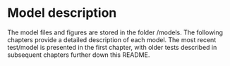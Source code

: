 # Model description

The model files and figures are stored in the folder /models. The following chapters provide a detailed description of each model. The most recent test/model is presented in the first chapter, with older tests described in subsequent chapters further down this README.

##
